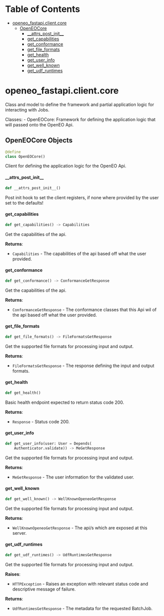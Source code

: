 # Table of Contents

* [openeo\_fastapi.client.core](#openeo_fastapi.client.core)
  * [OpenEOCore](#openeo_fastapi.client.core.OpenEOCore)
    * [\_\_attrs\_post\_init\_\_](#openeo_fastapi.client.core.OpenEOCore.__attrs_post_init__)
    * [get\_capabilities](#openeo_fastapi.client.core.OpenEOCore.get_capabilities)
    * [get\_conformance](#openeo_fastapi.client.core.OpenEOCore.get_conformance)
    * [get\_file\_formats](#openeo_fastapi.client.core.OpenEOCore.get_file_formats)
    * [get\_health](#openeo_fastapi.client.core.OpenEOCore.get_health)
    * [get\_user\_info](#openeo_fastapi.client.core.OpenEOCore.get_user_info)
    * [get\_well\_known](#openeo_fastapi.client.core.OpenEOCore.get_well_known)
    * [get\_udf\_runtimes](#openeo_fastapi.client.core.OpenEOCore.get_udf_runtimes)

<a id="openeo_fastapi.client.core"></a>

# openeo\_fastapi.client.core

Class and model to define the framework and partial application logic for interacting with Jobs.

Classes:
    - OpenEOCore: Framework for defining the application logic that will passed onto the OpenEO Api.

<a id="openeo_fastapi.client.core.OpenEOCore"></a>

## OpenEOCore Objects

```python
@define
class OpenEOCore()
```

Client for defining the application logic for the OpenEO Api.

<a id="openeo_fastapi.client.core.OpenEOCore.__attrs_post_init__"></a>

#### \_\_attrs\_post\_init\_\_

```python
def __attrs_post_init__()
```

Post init hook to set the client registers, if none where provided by the user set to the defaults!

<a id="openeo_fastapi.client.core.OpenEOCore.get_capabilities"></a>

#### get\_capabilities

```python
def get_capabilities() -> Capabilities
```

Get the capabilities of the api.

**Returns**:

- `Capabilities` - The capabilities of the api based off what the user provided.

<a id="openeo_fastapi.client.core.OpenEOCore.get_conformance"></a>

#### get\_conformance

```python
def get_conformance() -> ConformanceGetResponse
```

Get the capabilities of the api.

**Returns**:

- `ConformanceGetResponse` - The conformance classes that this Api wil of the api based off what the user provided.

<a id="openeo_fastapi.client.core.OpenEOCore.get_file_formats"></a>

#### get\_file\_formats

```python
def get_file_formats() -> FileFormatsGetResponse
```

Get the supported file formats for processing input and output.

**Returns**:

- `FileFormatsGetResponse` - The response defining the input and output formats.

<a id="openeo_fastapi.client.core.OpenEOCore.get_health"></a>

#### get\_health

```python
def get_health()
```

Basic health endpoint expected to return status code 200.

**Returns**:

- `Response` - Status code 200.

<a id="openeo_fastapi.client.core.OpenEOCore.get_user_info"></a>

#### get\_user\_info

```python
def get_user_info(user: User = Depends(
    Authenticator.validate)) -> MeGetResponse
```

Get the supported file formats for processing input and output.

**Returns**:

- `MeGetResponse` - The user information for the validated user.

<a id="openeo_fastapi.client.core.OpenEOCore.get_well_known"></a>

#### get\_well\_known

```python
def get_well_known() -> WellKnownOpeneoGetResponse
```

Get the supported file formats for processing input and output.

**Returns**:

- `WellKnownOpeneoGetResponse` - The api/s which are exposed at this server.

<a id="openeo_fastapi.client.core.OpenEOCore.get_udf_runtimes"></a>

#### get\_udf\_runtimes

```python
def get_udf_runtimes() -> UdfRuntimesGetResponse
```

Get the supported file formats for processing input and output.

**Raises**:

- `HTTPException` - Raises an exception with relevant status code and descriptive message of failure.
  

**Returns**:

- `UdfRuntimesGetResponse` - The metadata for the requested BatchJob.

